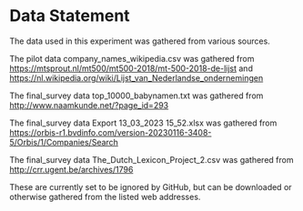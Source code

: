 # Data Statement
The data used in this experiment was gathered from various sources.

The pilot data company_names_wikipedia.csv was gathered from https://mtsprout.nl/mt500/mt500-2018/mt-500-2018-de-lijst and https://nl.wikipedia.org/wiki/Lijst_van_Nederlandse_ondernemingen

The final_survey data top_10000_babynamen.txt was gathered from http://www.naamkunde.net/?page_id=293

The final_survey data Export 13_03_2023 15_52.xlsx was gathered from https://orbis-r1.bvdinfo.com/version-20230116-3408-5/Orbis/1/Companies/Search

The final_survey data The_Dutch_Lexicon_Project_2.csv was gathered from http://crr.ugent.be/archives/1796

These are currently set to be ignored by GitHub, but can be downloaded or otherwise gathered from the listed web addresses. 

